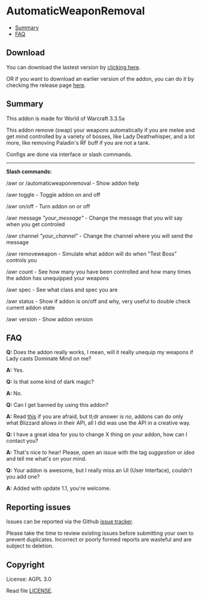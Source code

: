 # AutomaticWeaponRemoval

* [Summary](#summary)
* [FAQ](#faq)

## Download

You can download the lastest version by [clicking here](https://github.com/SecretX33/AutomaticWeaponRemoval/releases/latest/download/AutomaticWeaponRemoval.zip). 

OR if you want to download an earlier version of the addon, you can do it by checking the release page [here](https://github.com/SecretX33/AutomaticWeaponRemoval/releases).

## Summary

This addon is made for World of Warcraft 3.3.5a

This addon remove (swap) your weapons automatically if you are melee and get mind controlled by a variety of bosses, like Lady Deathwhisper, and a lot more, like removing Paladin's RF buff if you are not a tank.

Configs are done via interface or slash commands.

------------

**Slash commands:**

/awr or /automaticweaponremoval - Show addon help

/awr toggle - Toggle addon on and off

/awr on/off - Turn addon on or off

/awr message *"your_message"* - Change the message that you will say when you get controled

/awr channel *"your_channel"* - Change the channel where you will send the message

/awr removeweapon - Simulate what addon will do when "Test Boss" controls you

/awr count - See how many you have been controlled and how many times the addon has unequipped your weapons

/awr spec - See what class and spec you are

/awr status - Show if addon is on/off and why, very useful to double check current addon state

/awr version - Show addon version

## FAQ

**Q:** Does the addon really works, I mean, will it really unequip my weapons if Lady casts Dominate Mind on me?

**A:** Yes.

**Q:** Is that some kind of dark magic?

**A:** No.

**Q:** Can I get banned by using this addon?

**A:** Read [this](https://eu.forums.blizzard.com/en/wow/t/can-i-get-banned-for-this/78719/8) if you are afraid, but tl;dr answer is *no*, addons can do only what Blizzard allows in their API, all I did was use the API in a creative way.

**Q:** I have a great idea for you to change X thing on your addon, how can I contact you?

**A:** That's nice to hear! Please, open an issue with the tag *suggestion* or *idea* and tell me what's on your mind.

**Q:** Your addon is awesome, but I really miss an UI (User Interface), couldn't you add one?

**A:** Added with update 1.1, you're welcome.

## Reporting issues

Issues can be reported via the Github [issue tracker](https://github.com/SecretX33/AutomaticWeaponRemoval/issues).

Please take the time to review existing issues before submitting your own to prevent duplicates. Incorrect or poorly formed reports are wasteful and are subject to deletion.

## Copyright

License: AGPL 3.0

Read file [LICENSE](LICENSE).
